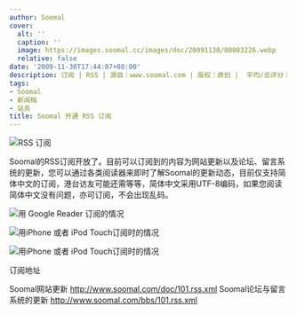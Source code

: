 ```yaml
---
author: Soomal
cover:
  alt: ''
  caption: ''
  image: https://images.soomal.cc/images/doc/20091130/00003226.webp
  relative: false
date: '2009-11-30T17:44:07+08:00'
description: 订阅 | RSS | 源自：www.soomal.com | 版权：原创 |  平均/总评分：08.47/127
tags:
- Soomal
- 新闻稿
- 站务
title: Soomal 开通 RSS 订阅
---
```


![RSS 订阅](https://images.soomal.cc/images/doc/20091130/00003226.webp)



Soomal的RSS订阅开放了。目前可以订阅到的内容为网站更新以及论坛、留言系统的更新，您可以通过各类阅读器来即时了解Soomal的更新动态，目前仅支持简体中文的订阅，港台访友可能还需等等，简体中文采用UTF-8编码，如果您阅读简体中文没有问题，亦可订阅，不会出现乱码。



![用 Google Reader 订阅的情况](https://images.soomal.cc/images/doc/20091130/00003227.webp)



![用iPhone 或者 iPod Touch订阅时的情况](https://images.soomal.cc/images/doc/20091130/00003228.webp)



![用iPhone 或者 iPod Touch订阅时的情况](https://images.soomal.cc/images/doc/20091130/00003229.webp)



订阅地址



Soomal网站更新 http://www.soomal.com/doc/101.rss.xml
Soomal论坛与留言系统的更新 http://www.soomal.com/bbs/101.rss.xml